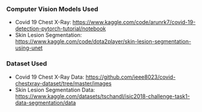 ### Computer Vision Models Used

- Covid 19 Chest X-Ray: https://www.kaggle.com/code/arunrk7/covid-19-detection-pytorch-tutorial/notebook
- Skin Lesion Segmentation: https://www.kaggle.com/code/dota2player/skin-lesion-segmentation-using-unet

### Dataset Used

- Covid 19 Chest X-Ray Data: https://github.com/ieee8023/covid-chestxray-dataset/tree/master/images
- Skin Lesion Segmentation Data: https://www.kaggle.com/datasets/tschandl/isic2018-challenge-task1-data-segmentation/data
